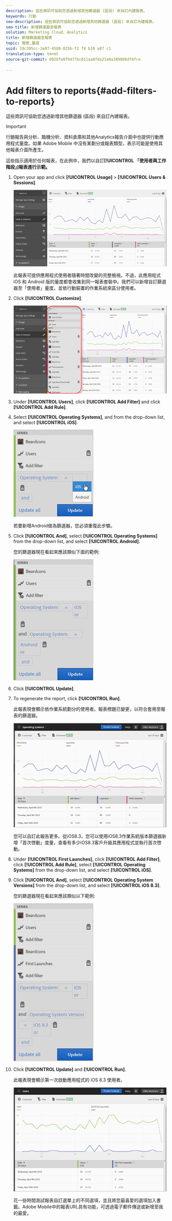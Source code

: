```yaml
---
description: 這些資訊可協助您透過新增其他篩選器 (區段) 來自訂內建報表。
keywords: 行動
seo-description: 這些資訊可協助您透過新增其他篩選器 (區段) 來自訂內建報表。
seo-title: 新增篩選器至報表
solution: Marketing Cloud、Analytics
title: 新增篩選器至報表
topic: 報表,量度
uuid: 19c395cc-2e07-4588-825b-f2 f8 b10 a87 c1
translation-type: tm+mt
source-git-commit: d028fe0f9477bc011aa8fda21a0a389808df0fce

---
```



# Add filters to reports{#add-filters-to-reports}

這些資訊可協助您透過新增其他篩選器 (區段) 來自訂內建報表。

>[!IMPORTANT]
>
>行銷報告與分析、臨機分析、資料倉庫和其他Analytics報告介面中也提供行動應用程式量度。如果 Adobe Mobile 中沒有某劃分或報表類型，表示可能是使用其他報表介面所產生。

這些指示適用於任何報表，在此例中，我們以自訂&#x200B;**[!UICONTROL 「使用者與工作階段」]報表進行示範。**

1. Open your app and click **[!UICONTROL Usage]** &gt; **[!UICONTROL Users &amp; Sessions]**.

   ![](assets/customize1.png)

   此報表可提供應用程式使用者隨著時間改變的完整檢視。不過，此應用程式 iOS 和 Android 版的量度都會收集到同一報表套裝中。我們可以新增自訂篩選器至「使用者」量度，並依行動裝置的作業系統來區分使用者。

1. Click **[!UICONTROL Customize]**.

   ![](assets/customize2.png)

1. Under **[!UICONTROL Users]**, click **[!UICONTROL Add Filter]** and click **[!UICONTROL Add Rule]**.

1. Select **[!UICONTROL Operating Systems]**, and from the drop-down list, and select **[!UICONTROL iOS]**.

   ![](assets/customize3.png)

   若要新增Android做為篩選器，您必須重復此步驟。

1. Click **[!UICONTROL And]**, select **[!UICONTROL Operating Systems]** from the drop-down list, and select **[!UICONTROL Android]**.

   您的篩選器現在看起來應該類似下面的範例:

   ![](assets/customize4.png)

1. Click **[!UICONTROL Update]**.
1. To regenerate the report, click **[!UICONTROL Run]**.

   此報表現會顯示依作業系統劃分的使用者。報表標題已變更，以符合套用至報表的篩選器。

   ![](assets/customize5.png)

   您可以自訂此報告更多。從iOS8.3，您可以使用iOS8.3作業系統版本篩選器新增「首次啓動」度量，查看有多少iOS8.3客戶升級其應用程式並執行首次啓動。
1. Under **[!UICONTROL First Launches]**, click **[!UICONTROL Add Filter]**, click **[!UICONTROL Add Rule]**, select **[!UICONTROL Operating Systems]** from the drop-down list, and select **[!UICONTROL iOS]**.
1. Click **[!UICONTROL And]**, select **[!UICONTROL Operating System Versions]** from the drop-down list, and select **[!UICONTROL iOS 8.3]**.

   您的篩選器現在看起來應該類似以下範例:

   ![](assets/customize6.png)

1. Click **[!UICONTROL Update]** and **[!UICONTROL Run]**.

   此報表現會顯示第一次啟動應用程式的 iOS 8.3 使用者。

   ![](assets/customize7.png)

   花一些時間測試報表自訂選單上的不同選項，並且將您最喜愛的選項加入書籤。Adobe Mobile中的報表URL具有功能，可透過電子郵件傳送或新增至我的最愛。
